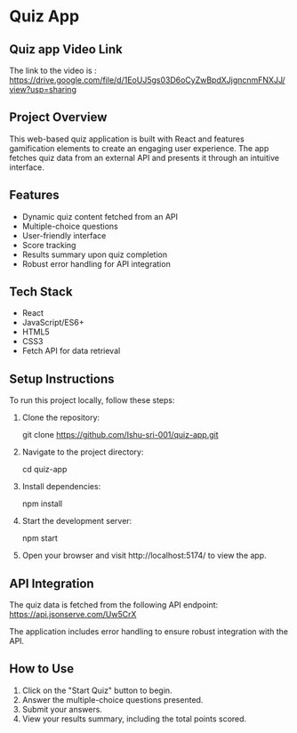 # Quiz App

## Quiz app Video Link 
The link to the video is : https://drive.google.com/file/d/1EoUJ5gs03D6oCyZwBpdXJjgncnmFNXJJ/view?usp=sharing

## Project Overview

This web-based quiz application is built with React and features gamification elements to create an engaging user experience. The app fetches quiz data from an external API and presents it through an intuitive interface.

## Features

- Dynamic quiz content fetched from an API
- Multiple-choice questions
- User-friendly interface
- Score tracking
- Results summary upon quiz completion
- Robust error handling for API integration

## Tech Stack

- React
- JavaScript/ES6+
- HTML5
- CSS3
- Fetch API for data retrieval

## Setup Instructions

To run this project locally, follow these steps:

1. Clone the repository:
   
   git clone https://github.com/Ishu-sri-001/quiz-app.git
   

2. Navigate to the project directory:
   
   cd quiz-app
   

3. Install dependencies:
   
   npm install
   

4. Start the development server:
   
   npm start
   

5. Open your browser and visit http://localhost:5174/ to view the app.

## API Integration

The quiz data is fetched from the following API endpoint:
https://api.jsonserve.com/Uw5CrX

The application includes error handling to ensure robust integration with the API.

## How to Use

1. Click on the "Start Quiz" button to begin.
2. Answer the multiple-choice questions presented.
3. Submit your answers.
4. View your results summary, including the total points scored.
